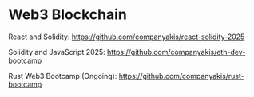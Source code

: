 # Web3 Blockchain

React and Solidity:
https://github.com/companyakis/react-solidity-2025

Solidity and JavaScript 2025:
https://github.com/companyakis/eth-dev-bootcamp

Rust Web3 Bootcamp (Ongoing):
https://github.com/companyakis/rust-bootcamp






